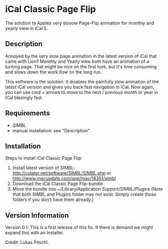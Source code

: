 iCal Classic Page Flip
======================
The solution to Apples very slooow Page-Flip animation for monthly and yearly view in iCal 5.


Description
-----------
Annoyed by the very slow page animation in the latest version of iCal that came with Lion? Monthly and Yearly view both have an animation of a turning page. That might be nice on the first look, but it's time consuming and slows down the work flow on the long run.

This software is the solution. It disables the painfully slow animation of the latest iCal version and gives you back fast navigation in iCal. Now again, you can use cmd + arrows to move to the next  / previous month or year in iCal blazingly fast.

Requirements
------------
- SIMBL
- manual installation: see "Description"


Installation
------------

Steps to install iCal Classic Page Flip:

1. Install latest version of SIMBL: http://culater.net/software/SIMBL/SIMBL.php or http://www.macupdate.com/app/mac/18351/simbl
2. Download the iCal Classic Page Flip-bundle
3. Move the bundle into ~/Library/Application Support/SIMBL/Plugins (Note that both SIMBL and Plugins folder may not exist. Simply create those folders if you don't have them already.)


Version Information
-------------------

Version 0.1: This is a first release of this fix. If there is demand we might expand this with an Installer.

Credit: Lukas Pitschl.